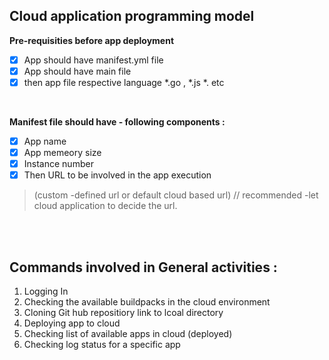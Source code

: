 ## Cloud application programming model


**Pre-requisities before app deployment**

- [x] App should have manifest.yml file 
- [x] App should have main file 
- [x] then app file respective language *.go , *.js *. etc 

</br>


**Manifest file should have - following components :**

- [x] App name 
- [x] App memeory size 
- [x] Instance number 
- [x] Then URL to be involved in the app execution
> (custom -defined url  or default cloud based url) // recommended -let cloud application to decide the url.

</br>
</br>

## Commands involved in General activities : 

1. Logging In
2. Checking the available buildpacks in the cloud environment 
3. Cloning Git hub repositiory link to lcoal directory 
4. Deploying app to cloud 
5. Checking list of available apps in cloud (deployed)
6. Checking log status for a specific app 


